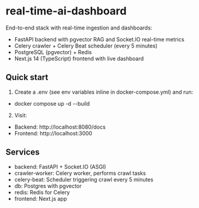 # real-time-ai-dashboard

End-to-end stack with real-time ingestion and dashboards:
- FastAPI backend with pgvector RAG and Socket.IO real-time metrics
- Celery crawler + Celery Beat scheduler (every 5 minutes)
- PostgreSQL (pgvector) + Redis
- Next.js 14 (TypeScript) frontend with live dashboard

## Quick start

1) Create a .env (see env variables inline in docker-compose.yml) and run:

- docker compose up -d --build

2) Visit:
- Backend: http://localhost:8080/docs
- Frontend: http://localhost:3000

## Services
- backend: FastAPI + Socket.IO (ASGI)
- crawler-worker: Celery worker, performs crawl tasks
- celery-beat: Scheduler triggering crawl every 5 minutes
- db: Postgres with pgvector
- redis: Redis for Celery
- frontend: Next.js app